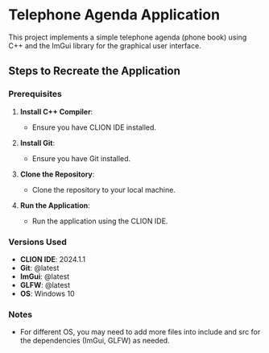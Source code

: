 # Telephone Agenda Application

This project implements a simple telephone agenda (phone book) using C++ and the ImGui library for the graphical user interface.

## Steps to Recreate the Application

### Prerequisites

1. **Install C++ Compiler**:
    - Ensure you have CLION IDE installed.

2. **Install Git**:
    - Ensure you have Git installed.

3. **Clone the Repository**:
    - Clone the repository to your local machine.
   
4. **Run the Application**:
    - Run the application using the CLION IDE.

### Versions Used

- **CLION IDE**: 2024.1.1
- **Git**: @latest
- **ImGui**: @latest
- **GLFW**: @latest
- **OS**: Windows 10

### Notes

- For different OS, you may need to add more files into include and src for the dependencies (ImGui, GLFW) as needed.

